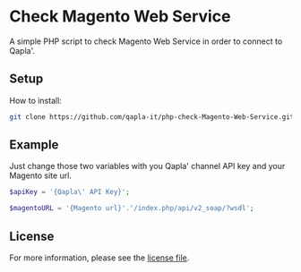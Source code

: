 # Check Magento Web Service

A simple PHP script to check Magento Web Service in order to connect to Qapla'.

## Setup

How to install:

```sh
git clone https://github.com/qapla-it/php-check-Magento-Web-Service.git
```

## Example

Just change those two variables with you Qapla' channel API key and your Magento site url.

```php
$apiKey = '{Qapla\' API Key}';

$magentoURL = '{Magento url}'.'/index.php/api/v2_soap/?wsdl';
```

## License

For more information, please see the [license file](https://github.com/qapla-it/php-sdk/blob/master/LICENSE).
